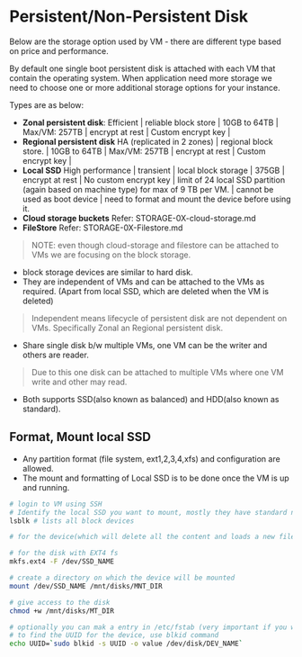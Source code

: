 # Persistent/Non-Persistent Disk

Below are the storage option used by VM - there are different type based on price and performance.

By default one single boot persistent disk is attached with each VM that contain the operating system. When application need more storage we need to choose one or more additional storage options for your instance.

Types are as below:

- **Zonal persistent disk**: Efficient | reliable block store | 10GB to 64TB | Max/VM: 257TB | encrypt at rest | Custom encrypt key |
- **Regional persistent disk** HA (replicated in 2 zones) | regional block store. | 10GB to 64TB | Max/VM: 257TB | encrypt at rest | Custom encrypt key |
- **Local SSD** High performance | transient | local block storage | 375GB | encrypt at rest | No custom encrypt key | limit of 24 local SSD partition (again based on machine type) for max of 9 TB per VM. | cannot be used as boot device | need to format and mount the device before using it.
- **Cloud storage buckets** Refer: STORAGE-0X-cloud-storage.md
- **FileStore** Refer: STORAGE-0X-Filestore.md

> NOTE: even though cloud-storage and filestore can be attached to VMs we are focusing on the block storage.

- block storage devices are similar to hard disk.
- They are independent of VMs and can be attached to the VMs as required. (Apart from local SSD, which are deleted when the VM is deleted)

> Independent means lifecycle of persistent disk are not dependent on VMs. Specifically Zonal an Regional persistent disk.

- Share single disk b/w multiple VMs, one VM can be the writer and others are reader.

> Due to this one disk can be attached to multiple VMs where one VM write and other may read.

- Both supports SSD(also known as balanced) and HDD(also known as standard).

## Format, Mount local SSD

- Any partition format (file system, ext1,2,3,4,xfs) and configuration are allowed.
- The mount and formatting of Local SSD is to be done once the VM is up and running.

```sh
# login to VM using SSH
# Identify the local SSD you want to mount, mostly they have standard names, sda(for SCSI mode) or nvme0n1(for NVMe mode)
lsblk # lists all block devices

# for the device(which will delete all the content and loads a new filesystem on the device.)

# for the disk with EXT4 fs
mkfs.ext4 -F /dev/SSD_NAME

# create a directory on which the device will be mounted
mount /dev/SSD_NAME /mnt/disks/MNT_DIR

# give access to the disk
chmod +w /mnt/disks/MT_DIR

# optionally you can mak a entry in /etc/fstab (very important if you want to mount the device automatically after restart)
# to find the UUID for the device, use blkid command
echo UUID=`sudo blkid -s UUID -o value /dev/disk/DEV_NAME`
```
